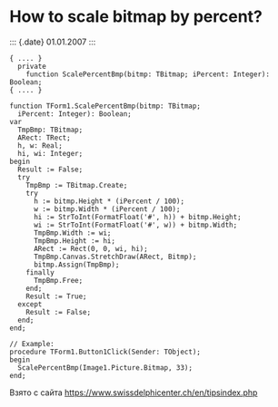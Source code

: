 How to scale bitmap by percent?
===============================

::: {.date}
01.01.2007
:::

    { .... }
      private
        function ScalePercentBmp(bitmp: TBitmap; iPercent: Integer): Boolean;
    { .... }
     
    function TForm1.ScalePercentBmp(bitmp: TBitmap;
      iPercent: Integer): Boolean;
    var
      TmpBmp: TBitmap;
      ARect: TRect;
      h, w: Real;
      hi, wi: Integer;
    begin
      Result := False;
      try
        TmpBmp := TBitmap.Create;
        try
          h := bitmp.Height * (iPercent / 100);
          w := bitmp.Width * (iPercent / 100);
          hi := StrToInt(FormatFloat('#', h)) + bitmp.Height;
          wi := StrToInt(FormatFloat('#', w)) + bitmp.Width;
          TmpBmp.Width := wi;
          TmpBmp.Height := hi;
          ARect := Rect(0, 0, wi, hi);
          TmpBmp.Canvas.StretchDraw(ARect, Bitmp);
          bitmp.Assign(TmpBmp);
        finally
          TmpBmp.Free;
        end;
        Result := True;
      except
        Result := False;
      end;
    end;

    // Example:
    procedure TForm1.Button1Click(Sender: TObject);
    begin
      ScalePercentBmp(Image1.Picture.Bitmap, 33);
    end;

Взято с сайта <https://www.swissdelphicenter.ch/en/tipsindex.php>
